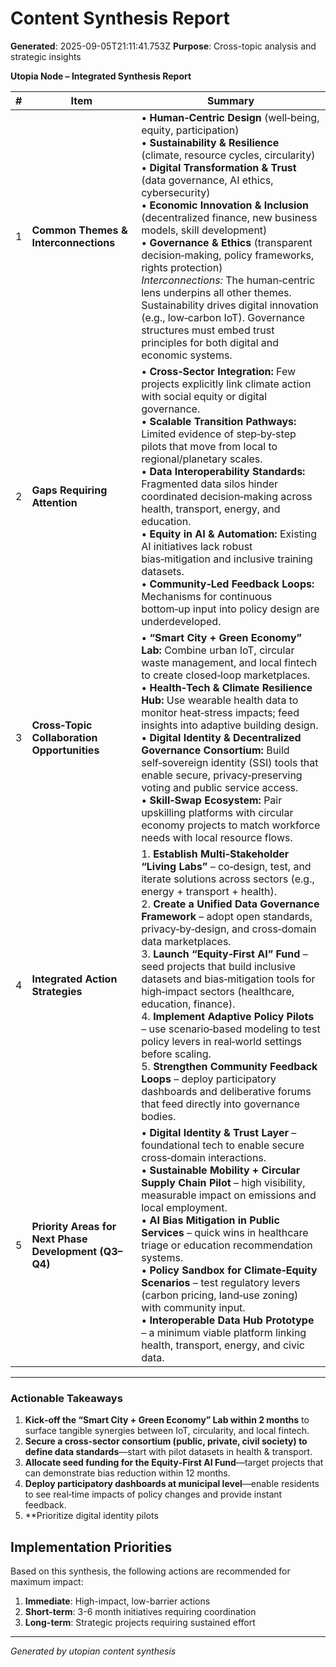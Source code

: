 # Content Synthesis Report

**Generated**: 2025-09-05T21:11:41.753Z
**Purpose**: Cross-topic analysis and strategic insights

**Utopia Node – Integrated Synthesis Report**

| # | Item | Summary |
|---|------|---------|
| 1 | **Common Themes & Interconnections** | • **Human‑Centric Design** (well‑being, equity, participation) <br>• **Sustainability & Resilience** (climate, resource cycles, circularity) <br>• **Digital Transformation & Trust** (data governance, AI ethics, cybersecurity) <br>• **Economic Innovation & Inclusion** (decentralized finance, new business models, skill development) <br>• **Governance & Ethics** (transparent decision‑making, policy frameworks, rights protection)<br>*Interconnections:* The human‑centric lens underpins all other themes. Sustainability drives digital innovation (e.g., low‑carbon IoT). Governance structures must embed trust principles for both digital and economic systems. |
| 2 | **Gaps Requiring Attention** | • **Cross‑Sector Integration:** Few projects explicitly link climate action with social equity or digital governance.<br>• **Scalable Transition Pathways:** Limited evidence of step‑by‑step pilots that move from local to regional/planetary scales.<br>• **Data Interoperability Standards:** Fragmented data silos hinder coordinated decision‑making across health, transport, energy, and education.<br>• **Equity in AI & Automation:** Existing AI initiatives lack robust bias‑mitigation and inclusive training datasets.<br>• **Community‑Led Feedback Loops:** Mechanisms for continuous bottom‑up input into policy design are underdeveloped. |
| 3 | **Cross‑Topic Collaboration Opportunities** | • **“Smart City + Green Economy” Lab:** Combine urban IoT, circular waste management, and local fintech to create closed‑loop marketplaces.<br>• **Health‑Tech & Climate Resilience Hub:** Use wearable health data to monitor heat‑stress impacts; feed insights into adaptive building design. <br>• **Digital Identity & Decentralized Governance Consortium:** Build self‑sovereign identity (SSI) tools that enable secure, privacy‑preserving voting and public service access.<br>• **Skill‑Swap Ecosystem:** Pair upskilling platforms with circular economy projects to match workforce needs with local resource flows. |
| 4 | **Integrated Action Strategies** | 1. **Establish Multi‑Stakeholder “Living Labs”** – co‑design, test, and iterate solutions across sectors (e.g., energy + transport + health). <br>2. **Create a Unified Data Governance Framework** – adopt open standards, privacy‑by‑design, and cross‑domain data marketplaces. <br>3. **Launch “Equity‑First AI” Fund** – seed projects that build inclusive datasets and bias‑mitigation tools for high‑impact sectors (healthcare, education, finance). <br>4. **Implement Adaptive Policy Pilots** – use scenario‑based modeling to test policy levers in real‑world settings before scaling. <br>5. **Strengthen Community Feedback Loops** – deploy participatory dashboards and deliberative forums that feed directly into governance bodies. |
| 5 | **Priority Areas for Next Phase Development (Q3–Q4)** | • **Digital Identity & Trust Layer** – foundational tech to enable secure cross‑domain interactions.<br>• **Sustainable Mobility + Circular Supply Chain Pilot** – high visibility, measurable impact on emissions and local employment.<br>• **AI Bias Mitigation in Public Services** – quick wins in healthcare triage or education recommendation systems.<br>• **Policy Sandbox for Climate‑Equity Scenarios** – test regulatory levers (carbon pricing, land‑use zoning) with community input.<br>• **Interoperable Data Hub Prototype** – a minimum viable platform linking health, transport, energy, and civic data. |

---

### Actionable Takeaways

1. **Kick‑off the “Smart City + Green Economy” Lab within 2 months** to surface tangible synergies between IoT, circularity, and local fintech.
2. **Secure a cross‑sector consortium (public, private, civil society) to define data standards**—start with pilot datasets in health & transport.
3. **Allocate seed funding for the Equity‑First AI Fund**—target projects that can demonstrate bias reduction within 12 months.
4. **Deploy participatory dashboards at municipal level**—enable residents to see real‑time impacts of policy changes and provide instant feedback.
5. **Prioritize digital identity pilots

## Implementation Priorities
Based on this synthesis, the following actions are recommended for maximum impact:

1. **Immediate**: High-impact, low-barrier actions
2. **Short-term**: 3-6 month initiatives requiring coordination
3. **Long-term**: Strategic projects requiring sustained effort

---
*Generated by utopian content synthesis*
